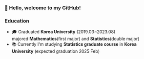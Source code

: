 ### 👋 Hello, welcome to my GitHub!

### Education
-  🎓 Graduated **Korea University** (2019.03~2023.08) \
     majored **Mathematics**(first major) and **Statistics**(double major)
-  📚 Currently I'm studying **Statistics graduate course** in **Korea University** (expected graduation 2025 Feb)




<!--
**NYOONJEONG/NYOONJEONG** is a ✨ _special_ ✨ repository because its `README.md` (this file) appears on your GitHub profile.

Here are some ideas to get you started:

- 🔭 I’m currently working on ...
- 🌱 I’m currently learning ...
- 👯 I’m looking to collaborate on ...
- 🤔 I’m looking for help with ...
- 💬 Ask me about ...
- 📫 How to reach me: ...
- 😄 Pronouns: ...
- ⚡ Fun fact: ...
-->
